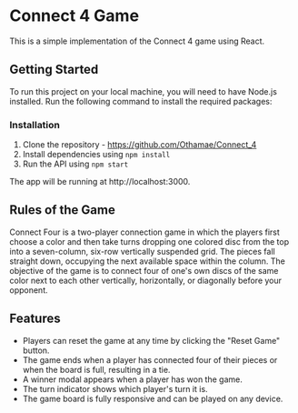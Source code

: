 # Connect 4 Game

This is a simple implementation of the Connect 4 game using React.

## Getting Started
To run this project on your local machine, you will need to have Node.js installed. Run the following command to install the required packages:

### Installation

1. Clone the repository - https://github.com/Othamae/Connect_4
2. Install dependencies using `npm install`
3. Run the API using `npm start`

The app will be running at http://localhost:3000.

## Rules of the Game
Connect Four is a two-player connection game in which the players first choose a color and then take turns dropping one colored disc from the top into a seven-column, six-row vertically suspended grid. The pieces fall straight down, occupying the next available space within the column. The objective of the game is to connect four of one's own discs of the same color next to each other vertically, horizontally, or diagonally before your opponent.

## Features
- Players can reset the game at any time by clicking the "Reset Game" button.
- The game ends when a player has connected four of their pieces or when the board is full, resulting in a tie.
- A winner modal appears when a player has won the game.
- The turn indicator shows which player's turn it is.
- The game board is fully responsive and can be played on any device.